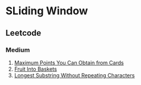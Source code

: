 # SLiding Window

## Leetcode

### Medium
1. [Maximum Points You Can Obtain from Cards](https://leetcode.com/problems/maximum-points-you-can-obtain-from-cards/description/)
2. [Fruit Into Baskets](https://www.geeksforgeeks.org/problems/fruit-into-baskets-1663137462/1)
3. [Longest Substring Without Repeating Characters](https://leetcode.com/problems/longest-substring-without-repeating-characters/description/)
